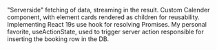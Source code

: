 "Serverside" fetching of data, streaming in the result. 
Custom Calender component, with element cards rendered as children for reusability. 
Implementing React 19s use hook for resolving Promises.
My personal favorite, useActionState, used to trigger server action responsible for inserting the booking row in the DB. 
